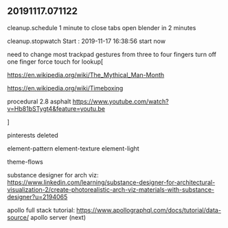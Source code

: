 
## 20191117.071122


cleanup.schedule
	1 minute to close tabs
	open blender in 2 minutes

cleanup.stopwatch
	Start : 2019-11-17 16:38:56
start now


need to change most trackpad gestures from three to four fingers
turn off one finger force touch for lookup[


https://en.wikipedia.org/wiki/The_Mythical_Man-Month

https://en.wikipedia.org/wiki/Timeboxing



procedural 2.8 asphalt
https://www.youtube.com/watch?v=Hb81bSTygt4&feature=youtu.be


]

pinterests deleted


element-pattern
element-texture
element-light

theme-flows


substance designer for arch viz: https://www.linkedin.com/learning/substance-designer-for-architectural-visualization-2/create-photorealistic-arch-viz-materials-with-substance-designer?u=2194065


apollo full stack tutorial: https://www.apollographql.com/docs/tutorial/data-source/
apollo server (next)